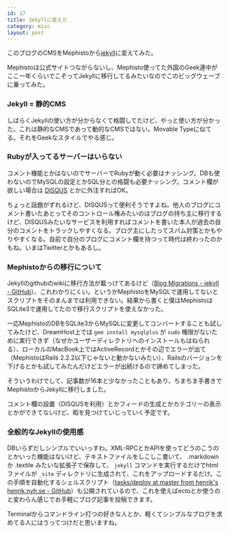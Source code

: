 ```yaml
---
id: 17
title: Jekyllに変えた
category: misc
layout: post
---
```


このブログのCMSをMephistoから[jekyll](http://github.com/mojombo/jekyll "mojombo's jekyll at master - GitHub")に変えてみた。

Mephistoは公式サイトつながらないし、Mephisto使ってた外国のGeek連中がここ一年くらいでこぞってJekyllに移行してるみたいなのでこのビッグウェーブに乗ってみた。

### Jekyll = 静的CMS

しばらくJekyllの使い方が分からなくて格闘してたけど、やっと使い方が分かった。これは静的なCMSであって動的なCMSではない。Movable Typeに似てる。それをGeekなスタイルでやる感じ。

### Rubyが入ってるサーバーはいらない

コメント機能とかはないのでサーバーでRubyが動く必要はナッシング。DBも使わないのでMySQLの設定とかSQL分との格闘も必要ナッシング。コメント欄が欲しい場合は [DISQUS](http://disqus.com/overview/ "DISQUS \| Overview") とかに外注すればOK。

ちょっと話題がずれるけど、DISQUSって便利そうですよね。他人のブログにコメント書いたあとってそのコントロール権みたいのはブログの持ち主に移行するけど、DISQUSみたいなサービスを利用すればコメントを書いた本人が過去の自分のコメントをトラックしやすくなる。ブログ主にしたってスパム対策とかもやりやすくなる。自前で自分のブログにコメント欄を持つって時代は終わったのかもね。いまはTwitterとかもあるし。

### Mephistoからの移行について

Jekyllのgithubのwikiに移行方法が載っけてあるけど（[Blog Migrations - jekyll - GitHub](http://wiki.github.com/mojombo/jekyll/blog-migrations "Blog Migrations - jekyll - GitHub")）、これわかりにくい。というかMephistoをMySQLで運用してないとスクリプトをそのまんまでは利用できない。結果から書くと僕はMephistoはSQLite3で運用してたので移行スクリプトを使えなかった。

一応MephistoのDBをSQLite3からMySQLに変更してコンバートすることも試してみたけど、DreamHost上では `gem install mysqlplus` が `sudo` 権限がないために実行できず（なぜかユーザーディレクトリへのインストールもはねられる）、ローカルのMacBook上ではActiveRecordとかその辺でエラーが出て（MephistoはRails 2.2.2以下じゃないと動かないみたい）、Railsのバージョンを下げるとかも試してみたんだけどエラーが出続けるので諦めてしまった。

そういうわけでして、記事数が16本と少なかったこともあり、ちまちま手書きでMephistoからJekyllに移行しました。

コメント欄の設置（DISQUSを利用）とかフィードの生成とかカテゴリーの表示とかができてないけど、暇を見つけていじっていく予定です。

### 全般的なJekyllの使用感

DBいらずだしシンプルでいいっすわ。XML-RPCとかAPIを使ってどうのこうのとかいった機能はないけど、テキストファイルをしこしこ書いて、 .markdown か .textile みたいな拡張子で保存して、 `jekyll` コマンドを実行するだけでhtmlファイルが `_site` ディレクトリに生成されて、これをアップロードするだけ。この手順を自動化するシェルスクリプト（[tasks/deploy at master from henrik's henrik.nyh.se - GitHub](http://github.com/henrik/henrik.nyh.se/blob/master/tasks/deploy "tasks/deploy at master from henrik's henrik.nyh.se - GitHub")）も公開されているので、これを使えばectoとか使うのと変わらん感じでお手軽にブログ記事を投稿できます。

Terminalからコマンドライン打つの好きな人とか、軽くてシンプルなブログを求めてる人にはうってつけだと思いますね。
